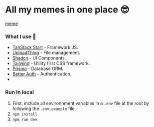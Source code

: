 # All my memes in one place 😎

[meme](https://github.com/viclafouch/memes-by-lafouch/assets/23353836/c57cfe73-af79-41ab-b462-98cbf6b6a35b)

### What I use 🚀

- [TanStack Start](https://tanstack.com/start/) - Framework JS.
- [UploadThing](https://uploadthing.com/) - File management.
- [Shadcn](https://ui.shadcn.com/) - UI Components.
- [Tailwind](https://tailwindcss.com/) - Utility first CSS framework.
- [Prisma](https://www.prisma.io/) - Database ORM.
- [Better Auth](https://www.better-auth.com/) - Authentication.
-
### Run In local

1. First, include all environnment variables in a `.env` file at the root by following the `.env.example` file.
2. `npm install`
3. `npm run dev`